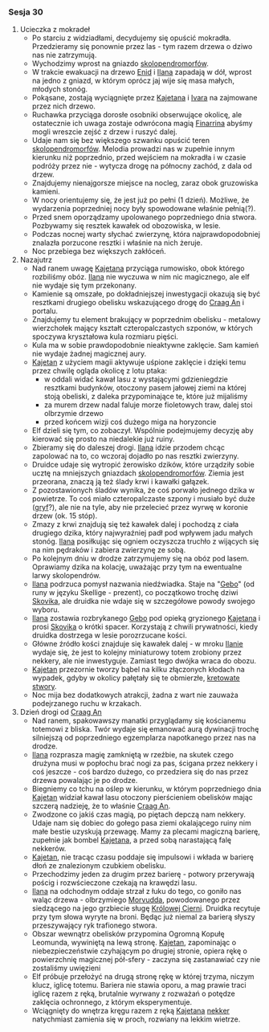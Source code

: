 ### Sesja 30
1. Ucieczka z mokradeł
    * Po starciu z widziadłami, decydujemy się opuścić mokradła. Przedzieramy się ponownie przez las - tym razem drzewa o dziwo nas nie zatrzymują.
    * Wychodzimy wprost na gniazdo [skolopendromorfów](#b_stonoga).
    * W trakcie ewakuacji na drzewo [Enid](#p_enid) i [Ilana](#g_ilana) zapadają w dół, wprost na jedno z gniazd, w którym oprócz jaj wije się masa małych, młodych stonóg. 
    * Pokąsane, zostają wyciągnięte przez [Kajetana](#g_kajetan) i [Ivara](#p_ivar) na zajmowane przez nich drzewo.
    * Ruchawka przyciąga dorosłe osobniki obserwujące okolicę, ale ostatecznie ich uwaga zostaje odwrócona magią [Finarrina](#p_druid_finarrin) abyśmy mogli wreszcie zejść z drzew i ruszyć dalej.
    * Udaje nam się bez większego szwanku opuścić teren [skolopendromorfów](#b_stonoga). Melodia prowadzi nas w zupełnie innym kierunku niż poprzednio, przed wejściem na mokradła i w czasie podróży przez nie - wytycza drogę na północny zachód, z dala od drzew.
    * Znajdujemy nienajgorsze miejsce na nocleg, zaraz obok gruzowiska kamieni.
    * W nocy orientujemy się, że jest już po pełni (1 dzień). Możliwe, że wydarzenia poprzedniej nocy były spowodowane właśnie pełnią(?).
    * Przed snem oporządzamy upolowanego poprzedniego dnia stwora. Pozbywamy się resztek kawałek od obozowiska, w lesie.
    * Podczas nocnej warty słychać zwierzynę, która najprawdopodobniej znalazła porzucone resztki i właśnie na nich żeruje.
    * Noc przebiega bez większych zakłóceń.
2. Nazajutrz
    * Nad ranem uwagę [Kajetana](#g_kajetan) przyciąga rumowisko, obok którego rozbiliśmy obóz. [Ilana](#g_ilana) nie wyczuwa w nim nic magicznego, ale elf nie wydaje się tym przekonany.
    * Kamienie są omszałe, po dokładniejszej inwestygacji okazują się być resztkami drugiego obelisku wskazującego drogę do [Craag An](#l_craag_an) i portalu.
    * Znajdujemy tu element brakujący w poprzednim obelisku - metalowy wierzchołek mający kształt czteropalczastych szponów, w których spoczywa kryształowa kula rozmiaru pięści.
    * Kula ma w sobie prawdopodobnie nieaktywne zaklęcie. Sam kamień nie wydaje żadnej magicznej aury.
    * [Kajetan](#g_kajetan) z użyciem magii aktywuje uśpione zaklęcie i dzięki temu przez chwilę ogląda okolicę z lotu ptaka:
        * w oddali widać kawał lasu z wystającymi gdzieniegdzie resztkami budynków, otoczony pasem jałowej ziemi na której stoją obeliski, z daleka przypominające te, które już mijaliśmy
        * za murem drzew nadal faluje morze fioletowych traw, dalej stoi olbrzymie drzewo
        * przed końcem wizji coś dużego miga na horyzoncie
    * Elf dzieli się tym, co zobaczył. Wspólnie podejmujemy decyzję aby kierować się prosto na niedalekie już ruiny.
    * Zbieramy się do daleszej drogi. [Ilana](#g_ilana) idzie przodem chcąc zapolować na to, co wczoraj dojadło po nas resztki zwierzyny.
    * Druidce udaje się wytropić żerowisko dzików, które urządziły sobie ucztę na mniejszych gniazdach [skolopendromorfów](#b_stonoga). Ziemia jest przeorana, znaczą ją też ślady krwi i kawałki gałązek.
    * Z pozostawionych śladów wynika, że coś porwało jednego dzika w powietrze. To coś miało czteropalczaste szpony i musiało być duże ([gryf](#b_gryf)?), ale nie na tyle, aby nie przelecieć przez wyrwę w koronie drzew (ok. 15 stóp). 
    * Zmazy z krwi znajdują się też kawałek dalej i pochodzą z ciała drugiego dzika, który najwyraźniej padł pod wpływem jadu małych stonóg. [Ilana](#g_ilana) posiłkując się ogniem oczyszcza truchło z wijących się na nim pędraków i zabiera zwierzynę ze sobą.
    * Po kolejnym dniu w drodze zatrzymujemy się na obóz pod lasem. Oprawiamy dzika na kolację, uważając przy tym na ewentualne larwy skolopendrów.
    * [Ilana](#g_ilana) podrzuca pomysł nazwania niedźwiadka. Staje na "[Gebo](#p_gebo)" (od runy w języku Skellige - prezent), co początkowo trochę dziwi [Skovika](#p_skovik), ale druidka nie wdaje się w szczegółowe powody swojego wyboru.
    * [Ilana](#g_ilana) zostawia rozbrykanego [Gebo](#p_gebo) pod opieką gryzionego [Kajetana](#g_kajetan) i prosi [Skovika](#p_skovik) o krótki spacer. Korzystają z chwili prywatności, kiedy druidka dostrzega w lesie porozrzucane kości. 
    * Główne źródło kości znajduje się kawałek dalej - w mroku [Ilanie](#g_ilana) wydaje się, że jest to kolejny miniaturowy totem zrobiony przez nekkery, ale nie inwestyguje. Zamiast tego dwójka wraca do obozu.
    * [Kajetan](#g_kajetan) przezornie tworzy bąbel na kilku złączonych kłodach na wypadek, gdyby w okolicy pałętały się te obmierzłe, [kretowate stwory](#b_nekker).
    * Noc mija bez dodatkowych atrakcji, żadna z wart nie zauważa podejrzanego ruchu w krzakach.
3. Dzień drogi od [Craag An](#l_craag_an)
    * Nad ranem, spakowawszy manatki przyglądamy się kościanemu totemowi z bliska. Twór wydaje się emanować aurą dywinacji trochę silniejszą od poprzedniego egzemplarza napotkanego przez nas na drodze.
    * [Ilana](#g_ilana) rozprasza magię zamkniętą w rzeźbie, na skutek czego drużyna musi w popłochu brać nogi za pas, ścigana przez nekkery i coś jeszcze - coś bardzo dużego, co przedziera się do nas przez drzewa powalając je po drodze.
    * Biegniemy co tchu na oślep w kierunku, w którym poprzedniego dnia [Kajetan](#g_kajetan) widział kawał lasu otoczony pierścieniem obelisków mając szczerą nadzieję, że to właśnie [Craag An](#l_craag_an).
    * Zwodzone co jakiś czas magią, po piętach depczą nam nekkery. Udaje nam się dobiec do gołego pasa ziemi okalającego ruiny nim małe bestie uzyskują przewagę. Mamy za plecami magiczną barierę, zupełnie jak bombel [Kajetana](#g_kajetan), a przed sobą narastającą falę nekkerów.
    * [Kajetan](#g_kajetan), nie tracąc czasu poddaje się impulsowi i wkłada w barierę dłoń ze znalezionym czubkiem obelisku.
    * Przechodzimy jeden za drugim przez barierę - potwory przerywają pościg i rozwścieczone czekają na krawędzi lasu.
    * [Ilana](#g_ilana) na odchodnym oddaje strzał z łuku do tego, co goniło nas waląc drzewa - olbrzymiego [Morvudda](#b_bizoktor), powodowanego przez siedzącego na jego grzbiecie sługę [Królowej Cierni](#p_krolowa_cierni). Druidka recytuje przy tym słowa wyryte na broni. Będąc już niemal za barierą słyszy przeszywający ryk trafionego stwora.
    * Obszar wewnątrz obelisków przypomina Ogromną Kopułę Leomunda, wywiniętą na lewą stronę. [Kajetan](#g_kajetan), zapominając o niebezpieczeństwie czyhającym po drugiej stronie, opiera rękę o powierzchnię magicznej pół-sfery - zaczyna się zastanawiać czy nie zostaliśmy uwięzieni
    * Elf próbuje przełożyć na drugą stronę rękę w której trzyma, niczym klucz, iglicę totemu. Bariera nie stawia oporu, a mag prawie traci iglicę razem z ręką, brutalnie wyrwany z rozważań o potędze zaklęcia ochronnego, z którym eksperymentuje.
    * Wciągnięty do wnętrza kręgu razem z ręką [Kajetana](#g_kajetan) [nekker](#b_nekker) natychmiast zamienia się w proch, rozwiany na lekkim wietrze.
